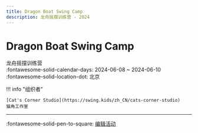 ```yaml
---
title: Dragon Boat Swing Camp
description: 龙舟摇摆训练营 - 2024
---
```


# Dragon Boat Swing Camp 

龙舟摇摆训练营  
:fontawesome-solid-calendar-days: 2024-06-08 ~ 2024-06-10  
:fontawesome-solid-location-dot: 北京  

!!! info "组织者"

    [Cat's Corner Studio](https://swing.kids/zh_CN/cats-corner-studio)  
    猫角工作室  

---

:fontawesome-solid-pen-to-square: [编辑活动](https://github.com/swingdance/events/issues/new?assignees=&labels=update+event&projects=&template=03-update_entity.yml&title=Update%20Event%3A%202024%2Fzh_CN%20%E2%80%A2%20Dragon%20Boat%20Swing%20Camp&region=zh_CN&year=2024&id=dragon-boat-swing-camp-2024&name=Dragon%20Boat%20Swing%20Camp&org_id=cats-corner-studio)
